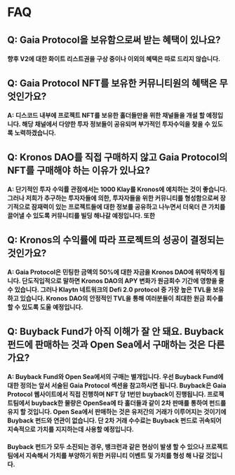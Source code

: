 # FAQ

## Q: Gaia Protocol을 보유함으로써 받는 혜택이 있나요?

#### 향후 V2에 대한 화이트 리스트권을 구상 중이나 이외의 혜택은 따로 드리지 않습니다.

## Q: Gaia Protocol NFT를 보유한 커뮤니티원의 혜택은 무엇인가요?

#### A: 디스코드 내부에 프로젝트 NFT를 보유한 홀더들만을 위한 채널들을 개설 할 예정입니다. 해당 채널에서 다양한 투자 정보들이 공유되며 부가적인 투자수익을 찾을 수 있도록 노력하겠습니다.

## Q: Kronos DAO를 직접 구매하지 않고 Gaia Protocol의 NFT를 구매해야 하는 이유가 있나요?

#### A: 단기적인 투자 수익률 관점에서는 1000 Klay를 Kronos에 예치하는 것이 좋습니다. 그러나 저희가 추구하는 투자자들에 의한, 투자자들을 위한 커뮤니티를 형성함으로써 장기적으로 잠재력이 있는 프로젝트들에 대한 정보를 공유하고 나누면서 더욱더 큰 가치를 끌어낼 수 있도록 커뮤니티를 빌딩 해나갈 예정입니다. 또한 

## Q: Kronos의 수익률에 따라 프로젝트의 성공이 결정되는 것인가요?

#### A: Gaia Protocol은 민팅한 금액의 50%에 대한 자금을 Kronos DAO에 위탁하게 됩니다. 단도직입적으로 말하면 Kronos DAO의 APY 변화가 원금회수 기간에 영향을 줄 수 있습니다. 그러나 Klaytn 네트워크의 Defi 2.0 protocol 중 가장 높은 TVL을 보유하고 있습니다. Kronos DAO의 안정적인 TVL을 통해 여러분들이 최대한 원금 회수를 할 수 있도록 도울 예정입니다.

## Q: Buyback Fund가 아직 이해가 잘 안 돼요. Buyback 펀드에 판매하는 것과 Open Sea에서 구매하는 것은 다른가요?

#### A: Buyback Fund와 Open Sea에서의 구매는 별개입니다. 우선 Buyback Fund에 대한 정의는 앞서 서술된 Gaia Protocol 섹션을 참고하시면 됩니다. Buyback은 Gaia Protocol 웹사이트에서 직접 진행하며 NFT 당 1번만 buyback이 진행됩니다. 프로젝트팀에서 buyback한 물량은 OpenSea에 타 홀더들과 같이 2차 판매를 통하여 펀드를 유지 할 것입니다. Open Sea에서 판매하는 것은 유저간의 거래가 이루어지는 것이기에 Buyback 펀드와 연관이 없습니다. 단 2차 거래 수수료는 Buyback 펀드로 귀속되어 지속적으로 가치를 지지하는데 사용할 예정입니다.

#### Buyback 펀드가 모두 소진되는 경우, 뱅크런과 같은 현상이 발생 할 수 있으나 프로젝트 팀에서 지속해서 가치를 부양하기 위한 커뮤니티 이벤트 및 가치를 형성 해 나갈 것입니다.
